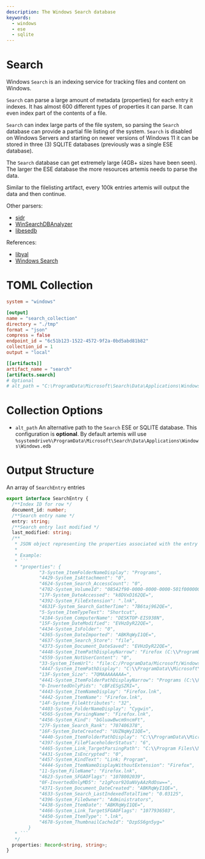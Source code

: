 ```yaml
---
description: The Windows Search database
keywords:
  - windows
  - ese
  - sqlite
---
```


# Search

Windows `Search` is an indexing service for tracking files and content on
Windows.

`Search` can parse a large amount of metadata (properties) for each entry it
indexes. It has almost 600 different types of properties it can parse. It can
even index part of the contents of a file.

`Search` can index large parts of the file system, so parsing the `Search`
database can provide a partial file listing of the system. `Search` is disabled
on Windows Servers and starting on newer versions of Windows 11 it can be stored
in three (3) SQLITE databases (previously was a single ESE database).

The `Search` database can get extremely large (4GB+ sizes have been seen). The
larger the ESE database the more resources artemis needs to parse the data.

Similar to the filelisting artifact, every 100k entries artemis will output the
data and then continue.

Other parsers:

- [sidr](https://github.com/strozfriedberg/sidr)
- [WinSearchDBAnalyzer](https://github.com/moaistory/WinSearchDBAnalyzer)
- [libesedb](https://github.com/libyal/libesedb)

References:

- [libyal](https://github.com/libyal/esedb-kb/blob/main/documentation/Windows%20Search.asciidoc)
- [Windows Search](https://en.wikipedia.org/wiki/Windows_Search)

# TOML Collection

```toml
system = "windows"

[output]
name = "search_collection"
directory = "./tmp"
format = "json"
compress = false
endpoint_id = "6c51b123-1522-4572-9f2a-0bd5abd81b82"
collection_id = 1
output = "local"

[[artifacts]]
artifact_name = "search"
[artifacts.search]
# Optional
# alt_path = "C:\ProgramData\Microsoft\Search\Data\Applications\Windows\Windows.edb"
```

# Collection Options

- `alt_path` An alternative path to the `Search` ESE or SQLITE database. This
  configuration is **optional**. By default artemis will use
  `%systemdrive%\ProgramData\Microsoft\Search\Data\Applications\Windows\Windows.edb`

# Output Structure

An array of `SearchEntry` entries

````typescript
export interface SearchEntry {
  /**Index ID for row */
  document_id: number;
  /**Search entry name */
  entry: string;
  /**Search entry last modified */
  last_modified: string;
  /**
   * JSON object representing the properties associated with the entry
   *
   * Example:
   * ```
   * "properties": {
            "3-System_ItemFolderNameDisplay": "Programs",
            "4429-System_IsAttachment": "0",
            "4624-System_Search_AccessCount": "0",
            "4702-System_VolumeId": "08542f90-0000-0000-0000-501f00000000",
            "17F-System_DateAccessed": "k8DVxD162QE=",
            "4392-System_FileExtension": ".lnk",
            "4631F-System_Search_GatherTime": "7B6taj962QE=",
            "5-System_ItemTypeText": "Shortcut",
            "4184-System_ComputerName": "DESKTOP-EIS938N",
            "15F-System_DateModified": "EVHzDyR22QE=",
            "4434-System_IsFolder": "0",
            "4365-System_DateImported": "ABKRqWyI1QE=",
            "4637-System_Search_Store": "file",
            "4373-System_Document_DateSaved": "EVHzDyR22QE=",
            "4448-System_ItemPathDisplayNarrow": "Firefox (C:\\ProgramData\\Microsoft\\Windows\\Start Menu\\Programs)",
            "4559-System_NotUserContent": "0",
            "33-System_ItemUrl": "file:C:/ProgramData/Microsoft/Windows/Start Menu/Programs/Firefox.lnk",
            "4447-System_ItemPathDisplay": "C:\\ProgramData\\Microsoft\\Windows\\Start Menu\\Programs\\Firefox.lnk",
            "13F-System_Size": "7QMAAAAAAAA=",
            "4441-System_ItemFolderPathDisplayNarrow": "Programs (C:\\ProgramData\\Microsoft\\Windows\\Start Menu)",
            "0-InvertedOnlyPids": "cBFzESgSZRI=",
            "4443-System_ItemNameDisplay": "Firefox.lnk",
            "4442-System_ItemName": "Firefox.lnk",
            "14F-System_FileAttributes": "32",
            "4403-System_FolderNameDisplay": "Cygwin",
            "4565-System_ParsingName": "Firefox.lnk",
            "4456-System_Kind": "bGluawBwcm9ncmFt",
            "27F-System_Search_Rank": "707406378",
            "16F-System_DateCreated": "UUZNqWyI1QE=",
            "4440-System_ItemFolderPathDisplay": "C:\\ProgramData\\Microsoft\\Windows\\Start Menu\\Programs",
            "4397-System_FilePlaceholderStatus": "6",
            "4465-System_Link_TargetParsingPath": "C:\\Program Files\\Mozilla Firefox\\firefox.exe",
            "4431-System_IsEncrypted": "0",
            "4457-System_KindText": "Link; Program",
            "4444-System_ItemNameDisplayWithoutExtension": "Firefox",
            "11-System_FileName": "Firefox.lnk",
            "4623-System_SFGAOFlags": "1078002039",
            "0F-InvertedOnlyMD5": "z1gPcor92OaNVyAAzRdOsw==",
            "4371-System_Document_DateCreated": "ABKRqWyI1QE=",
            "4633-System_Search_LastIndexedTotalTime": "0.03125",
            "4396-System_FileOwner": "Administrators",
            "4438-System_ItemDate": "ABKRqWyI1QE=",
            "4466-System_Link_TargetSFGAOFlags": "1077936503",
            "4450-System_ItemType": ".lnk",
            "4678-System_ThumbnailCacheId": "DzpSS6gn5yg="
        }
   * ```
   */
  properties: Record<string, string>;
}
````

